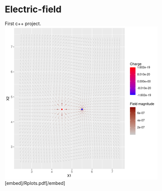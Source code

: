 # Electric-field
First c++ project.  
![screenshot of electric field](/plot.png)
[embed]/Rplots.pdf[/embed]